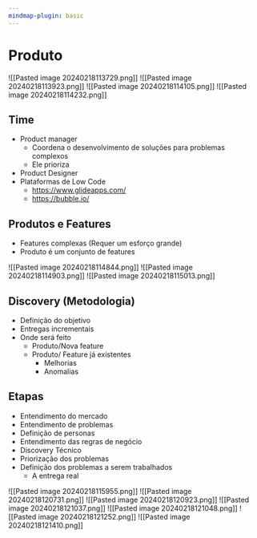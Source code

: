 ```yaml
---
mindmap-plugin: basic
---
```

# Produto

![[Pasted image 20240218113729.png]]
![[Pasted image 20240218113923.png]]
![[Pasted image 20240218114105.png]]
![[Pasted image 20240218114232.png]]

## Time
* Product manager 
	* Coordena o desenvolvimento de soluções para problemas complexos
	* Ele prioriza
* Product Designer
* Plataformas de Low Code
	* https://www.glideapps.com/
	* https://bubble.io/
## Produtos e Features
* Features complexas (Requer um esforço grande)
* Produto é um conjunto de features

![[Pasted image 20240218114844.png]]
![[Pasted image 20240218114903.png]]
![[Pasted image 20240218115013.png]]
## Discovery (Metodologia)
* Definição do objetivo
* Entregas incrementais
* Onde será feito
	* Produto/Nova feature
	* Produto/ Feature já existentes
		* Melhorias
		* Anomalias
## Etapas
* Entendimento do mercado
* Entendimento de problemas
* Definição de personas
* Entendimento das regras de negócio
* Discovery Técnico
* Priorização dos problemas
* Definição dos problemas a serem trabalhados
	*  A entrega real


![[Pasted image 20240218115955.png]]
![[Pasted image 20240218120731.png]]
![[Pasted image 20240218120923.png]]
![[Pasted image 20240218121037.png]]
![[Pasted image 20240218121048.png]]
![[Pasted image 20240218121252.png]]
![[Pasted image 20240218121410.png]]